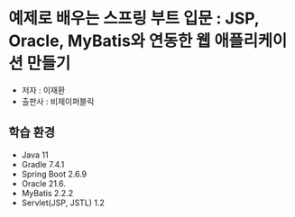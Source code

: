 # 예제로 배우는 스프링 부트 입문 : JSP, Oracle, MyBatis와 연동한 웹 애플리케이션 만들기
  - 저자 : 이재환
  - 출판사 : 비제이퍼블릭

## 학습 환경
  - Java 11
  - Gradle 7.4.1
  - Spring Boot 2.6.9
  - Oracle 21.6.
  - MyBatis 2.2.2
  - Servlet(JSP, JSTL) 1.2
